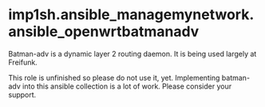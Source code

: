 # imp1sh.ansible_managemynetwork.ansible_openwrtbatmanadv
Batman-adv is a dynamic layer 2 routing daemon. It is being used largely at Freifunk.

This role is unfinished so please do not use it, yet.
Implementing batman-adv into this ansible collection is a lot of work. Please consider your support.
